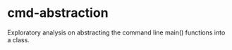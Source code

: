 cmd-abstraction
===============

Exploratory analysis on abstracting the command line main() functions into a class.